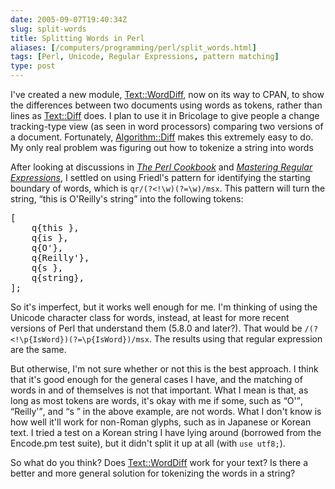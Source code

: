 ```yaml
--- 
date: 2005-09-07T19:40:34Z
slug: split-words
title: Splitting Words in Perl
aliases: [/computers/programming/perl/split_words.html]
tags: [Perl, Unicode, Regular Expressions, pattern matching]
type: post
---
```


<p>I've created a new module, <a href="http://search.cpan.org/dist/Text-WordDiff/" title="Text::WordDiff on CPAN">Text::WordDiff</a>, now on its way to CPAN, to show the differences between two documents using words as tokens, rather than lines as <a href="http://search.cpan.org/dist/Text-Diff/" title="Text::Diff on CPAN">Text::Diff</a> does. I plan to use it in Bricolage to give people a change tracking-type view (as seen in word processors) comparing two versions of a document. Fortunately, <a href="http://search.cpan.org/dist/Algorithm-Diff/" title="Algorithm::Diff on CPAN">Algorithm::Diff</a> makes this extremely easy to do. My only real problem was figuring out how to tokenize a string into words</p>

<p>After looking at discussions in <a href="https://www.amazon.com/exec/obidos/ASIN/0596003137/justatheory-20" title="Buy &#x201c;The Perl Cookbook&#x201d; on Amazon.com"><cite>The Perl Cookbook</cite></a> and <a href="https://www.amazon.com/exec/obidos/ASIN/0596002890/justatheory-20" title="Buy &#x201c;Mastering Regular Expressions&#x201d; on Amazon.com"><cite>Mastering Regular Expressions</cite></a>, I settled on using Friedl's pattern for identifying the starting boundary of words, which is <code>qr/(?&lt;!\w)(?=\w)/msx</code>. This pattern will turn the string, <q>this is O&#x0027;Reilly&#x0027;s string</q> into the following tokens:</p>

<pre>
[
    q{this },
    q{is },
    q{O&#x0027;},
    q{Reilly&#x0027;},
    q{s },
    q{string},
];
</pre>

<p>So it's imperfect, but it works well enough for me. I'm thinking of using the Unicode character class for words, instead, at least for more recent versions of Perl that understand them (5.8.0 and later?). That would be <code>/(?&lt;!\p{IsWord})(?=\p{IsWord})/msx</code>. The results using that regular expression are the same.</p>

<p>But otherwise, I'm not sure whether or not this is the best approach. I think that it's good enough for the general cases I have, and the matching of words in and of themselves is not that important. What I mean is that, as long as most tokens are words, it's okay with me if some, such as <q>O&#x0027;</q>, <q>Reilly&#x0027;</q>, and <q>s </q> in the above example, are not words. What I don't know is how well it'll work for non-Roman glyphs, such as in Japanese or Korean text. I tried a test on a Korean string I have lying around (borrowed from the Encode.pm test suite), but it didn't split it up at all (with <code>use utf8;</code>).</p>

<p>So what do you think? Does <a href="http://search.cpan.org/dist/Text-WordDiff/" title="Text::WordDiff on CPAN">Text::WordDiff</a> work for your text? Is there a better and more general solution for tokenizing the words in a string?</p>
